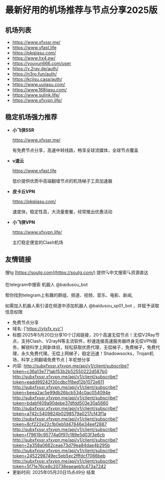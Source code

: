# 最新好用的机场推荐与节点分享2025版

## 机场列表
* https://www.xfxssr.me/
* https://www.vfast.life
* https://pkqjiasu.com/
* https://www.hx4.pw/ 
* https://youyun666.com/user
* https://v.2ray.de/auth/
* https://n3ro.fun/auth/
* https://kcjisu.casa/auth/
* https://www.uujiasu.com/
* https://www.168jiasu.com/
* https://www.sulink.life/
* https://www.xfxvpn.life/

## 稳定机场强力推荐

+ **小飞侠SSR**
  
   https://www.xfxssr.me/
   
   有免费节点分享，高速中转线路，畅享全球流媒体，全球节点覆盖
   
+ **v速云**
  
   https://www.vfast.life
   
   低价提供优质中高端翻墙节点的机场梯子工具加速器
   
+ **皮卡丘VPN**
  
   https://pkqjiasu.com/
   
   速度快，稳定性高，大流量套餐，经常推出优惠活动
   
+ **小飞侠VPN**
  
   https://www.xfxvpn.life/
   
   主打稳定便宜的Clash机场

## 友情链接

搜tg [https://soutg.com](https://soutg.com/) 提供🔍中文搜索🔍资源直达

在telegram中搜索 机器人 @baidusou_bot

帮你找到telegram上有趣的群组、频道、视频、音乐、电影、新闻,

如需加入机器人索引请在频道中添加机器人 @baidusou_sp01_bot ，并赋予读取信息权限

- 免费节点分享 
- 域名: ['https://ytxfx.xyz'] 
- 标题:2025年5月20日分享10个订阅链接，20个高速无偿节点！无偿V2Ray节点，支持Clash、V2rayN等主流软件，秒速连接高速服务器终身无偿VPN服务，解锁科学上网新体验，轻松获取优质代理，无偿梯子，免费梯子，免费代理，永久免费代理。无偿上网梯子，稳定迅速！Shadowsocks，Trojan机场，科学上网翻墙免费节点  |  羊驼想分享 
- 内容: 
http://subxfxssr.xfxvpn.me/api/v1/client/subscribe?token=c36a13e771ab153b2b52550222d587b0
http://subxfxssr.xfxvpn.me/api/v1/client/subscribe?token=eadd99242f30cdbc1f8ed12b1072e611
http://subxfxssr.xfxvpn.me/api/v1/client/subscribe?token=beea2ac5e99db26bcb534c0ac054094e
http://subxfxssr.xfxvpn.me/api/v1/client/subscribe?token=bdabf409a90debe37dfdd503e30a5660
http://subxfxssr.xfxvpn.me/api/v1/client/subscribe?token=a742c5409824b0298579a0217cf43f1a
http://subxfxssr.xfxvpn.me/api/v1/client/subscribe?token=8cf222e22c1b0eb1d47846e34eef2887
http://subxfxssr.xfxvpn.me/api/v1/client/subscribe?token=f79619c95774a0f97c189e5d03f3e6cb
http://subxfxssr.xfxvpn.me/api/v1/client/subscribe?token=2a358a0662ceae73d79ea84dae4b295b
http://subxfxssr.xfxvpn.me/api/v1/client/subscribe?token=2452298749ec5eb5ec2fffdcf7066beb
http://subxfxssr.xfxvpn.me/api/v1/client/subscribe?token=5f71e76ce8c20738eaeaeb1c473a7242 
- 更新时间: 2025年05月20日15点49分 
结束

